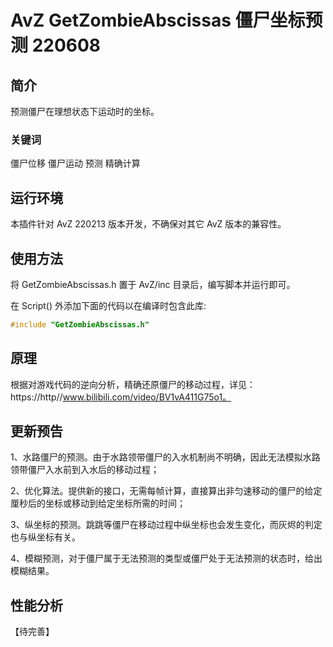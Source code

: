 # AvZ GetZombieAbscissas 僵尸坐标预测 220608

## 简介

预测僵尸在理想状态下运动时的坐标。

### 关键词

僵尸位移 僵尸运动 预测 精确计算

## 运行环境

本插件针对 AvZ 220213 版本开发，不确保对其它 AvZ 版本的兼容性。

## 使用方法

将 GetZombieAbscissas.h 置于 AvZ/inc 目录后，编写脚本并运行即可。

在 Script() 外添加下面的代码以在编译时包含此库:

```c++
#include "GetZombieAbscissas.h"
```

## 原理

根据对游戏代码的逆向分析，精确还原僵尸的移动过程，详见：https://http//www.bilibili.com/video/BV1vA411G75o1。

## 更新预告

1、水路僵尸的预测。由于水路领带僵尸的入水机制尚不明确，因此无法模拟水路领带僵尸入水前到入水后的移动过程；

2、优化算法。提供新的接口，无需每帧计算，直接算出非匀速移动的僵尸的给定厘秒后的坐标或移动到给定坐标所需的时间；

3、纵坐标的预测。跳跳等僵尸在移动过程中纵坐标也会发生变化，而灰烬的判定也与纵坐标有关。

4、模糊预测，对于僵尸属于无法预测的类型或僵尸处于无法预测的状态时，给出模糊结果。

## 性能分析

【待完善】